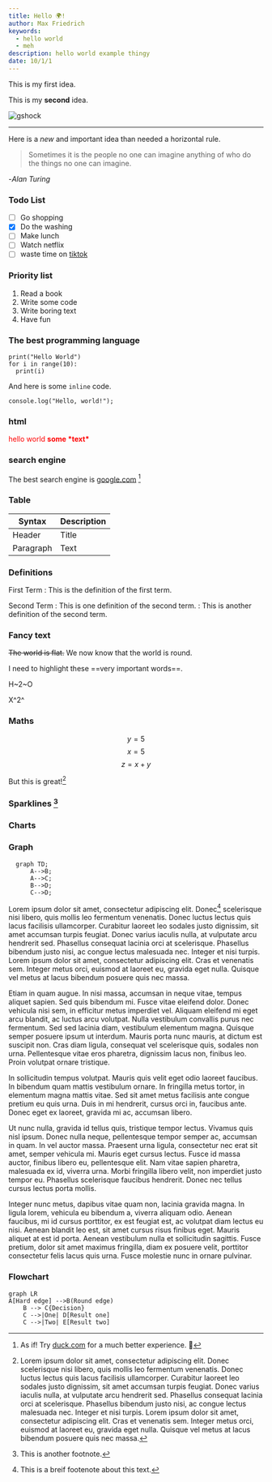 ```yaml
---
title: Hello 🌍!
author: Max Friedrich
keywords:
  - hello world
  - meh
description: hello world example thingy
date: 10/1/1
---
```


This is my first idea.

This is my **second** idea.

![gshock](/imgs/gshock.webp)

---

Here is a *new* and important idea than needed a horizontal rule.

> Sometimes it is the people no one can imagine anything of who do the things no one can imagine.

-*Alan Turing*

### Todo List

- [ ] Go shopping
- [x] Do the washing
- [ ] Make lunch
- [ ] Watch netflix
- [ ] waste time on [tiktok](https://tiktock.com)

### Priority list

1. Read a book
2. Write some code
3. Write boring text
4. Have fun

### The best programming language

```language-python
print("Hello World")
for i in range(10):
  print(i)
```

And here is some `inline` code.


<pre><code class="language-javascript">console.log("Hello, world!");</code></pre>

### html

<div style="color:red;">
hello world <b>some *text*</b>
</div>

### search engine

The best search engine is [google.com](google.com) [^1]

[^1]: As if! Try [duck.com](duck.com) for a much better experience. 🤦

### Table

| Syntax      | Description |
| ----------- | ----------- |
| Header      | Title       |
| Paragraph   | Text        |

### Definitions

First Term
: This is the definition of the first term.

Second Term
: This is one definition of the second term.
: This is another definition of the second term.

### Fancy text

~~The world is flat.~~ We now know that the world is round.

I need to highlight these ==very important words==.

H~2~O

X^2^

### Maths

$$y=5$$
$$x = 5$$
$$z = x+y$$

But this is great![^mathNote]

[^mathNote]: Lorem ipsum dolor sit amet, consectetur adipiscing elit. Donec scelerisque nisi libero, quis mollis leo fermentum venenatis. Donec luctus lectus quis lacus facilisis ullamcorper. Curabitur laoreet leo sodales justo dignissim, sit amet accumsan turpis feugiat. Donec varius iaculis nulla, at vulputate arcu hendrerit sed. Phasellus consequat lacinia orci at scelerisque. Phasellus bibendum justo nisi, ac congue lectus malesuada nec. Integer et nisi turpis. Lorem ipsum dolor sit amet, consectetur adipiscing elit. Cras et venenatis sem. Integer metus orci, euismod at laoreet eu, gravida eget nulla. Quisque vel metus at lacus bibendum posuere quis nec massa. 


### Sparklines [^4]

[^4]: This is another footnote.

### Charts

### Graph

```mermaid
  graph TD;
      A-->B;
      A-->C;
      B-->D;
      C-->D;
```


Lorem ipsum dolor sit amet, consectetur adipiscing elit. Donec[^inText] scelerisque nisi libero, quis mollis leo fermentum venenatis. Donec luctus lectus quis lacus facilisis ullamcorper. Curabitur laoreet leo sodales justo dignissim, sit amet accumsan turpis feugiat. Donec varius iaculis nulla, at vulputate arcu hendrerit sed. Phasellus consequat lacinia orci at scelerisque. Phasellus bibendum justo nisi, ac congue lectus malesuada nec. Integer et nisi turpis. Lorem ipsum dolor sit amet, consectetur adipiscing elit. Cras et venenatis sem. Integer metus orci, euismod at laoreet eu, gravida eget nulla. Quisque vel metus at lacus bibendum posuere quis nec massa.

[^inText]: This is a breif footenote about this text.

Etiam in quam augue. In nisi massa, accumsan in neque vitae, tempus aliquet sapien. Sed quis bibendum mi. Fusce vitae eleifend dolor. Donec vehicula nisi sem, in efficitur metus imperdiet vel. Aliquam eleifend mi eget arcu blandit, ac luctus arcu volutpat. Nulla vestibulum convallis purus nec fermentum. Sed sed lacinia diam, vestibulum elementum magna. Quisque semper posuere ipsum ut interdum. Mauris porta nunc mauris, at dictum est suscipit non. Cras diam ligula, consequat vel scelerisque quis, sodales non urna. Pellentesque vitae eros pharetra, dignissim lacus non, finibus leo. Proin volutpat ornare tristique.

In sollicitudin tempus volutpat. Mauris quis velit eget odio laoreet faucibus. In bibendum quam mattis vestibulum ornare. In fringilla metus tortor, in elementum magna mattis vitae. Sed sit amet metus facilisis ante congue pretium eu quis urna. Duis in mi hendrerit, cursus orci in, faucibus ante. Donec eget ex laoreet, gravida mi ac, accumsan libero.

Ut nunc nulla, gravida id tellus quis, tristique tempor lectus. Vivamus quis nisl ipsum. Donec nulla neque, pellentesque tempor semper ac, accumsan in quam. In vel auctor massa. Praesent urna ligula, consectetur nec erat sit amet, semper vehicula mi. Mauris eget cursus lectus. Fusce id massa auctor, finibus libero eu, pellentesque elit. Nam vitae sapien pharetra, malesuada ex id, viverra urna. Morbi fringilla libero velit, non imperdiet justo tempor eu. Phasellus scelerisque faucibus hendrerit. Donec nec tellus cursus lectus porta mollis.

Integer nunc metus, dapibus vitae quam non, lacinia gravida magna. In ligula lorem, vehicula eu bibendum a, viverra aliquam odio. Aenean faucibus, mi id cursus porttitor, ex est feugiat est, ac volutpat diam lectus eu nisi. Aenean blandit leo est, sit amet cursus risus finibus eget. Mauris aliquet at est id porta. Aenean vestibulum nulla et sollicitudin sagittis. Fusce pretium, dolor sit amet maximus fringilla, diam ex posuere velit, porttitor consectetur felis lacus quis urna. Fusce molestie nunc in ornare pulvinar.

### Flowchart

```mermaid
graph LR
A[Hard edge] -->B(Round edge)
    B --> C{Decision}
    C -->|One| D[Result one]
    C -->|Two| E[Result two]
```

